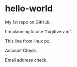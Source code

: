 # hello-world
My 1st repo on GitHub.

I'm planning to use "fugitive.vim".

This line from linux pc.

Account Check.

Email address check.
